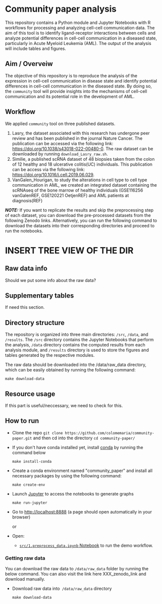# Community paper analysis

This repository contains a Python module and Jupyter Notebooks with R workflows for processing and analyzing cell-cell communication data. The aim of this tool is to identify ligand-receptor interactions between cells and analyze potential differences in cell-cell communication in a diseased state, particularly in Acute Myeloid Leukemia (AML). The output of the analysis will include tables and figures.

## Aim / Overveiw

The objective of this repository is to reproduce the analysis of the expression in cell-cell communication in disease state and identify potential differences in cell-cell communication in the diseased state. By doing so, the `community` tool will provide insights into the mechanisms of cell-cell communication and its potential role in the development of AML.


## Workflow
We applied `community` tool on three published datasets.
    
1. Lasry, the dataset associated with this research has undergone peer review and has been published in the journal Nature Cancer. The publication can be accessed via the following link: https://doi.org/10.1038/s43018-022-00480-0. The raw dataset can be downloaded by running `download_Lasry_raw.sh`. 
2. Similie, a published scRNA dataset of 48 biopsies taken from the colon of 12 healthy and 18 ulcerative colitis(UC) individuals. This publication can be access via the following link: https://doi.org/10.1016/j.cell.2019.06.029. 
3. VanGalen_Hourigan, to study the alterations in cell type to cell type communication in AML, we created an integrated dataset containing the scRNAseq of the bone marrow of healthy individuals (GSE116256 vanGalenREF, GSE120221 OetjenREF) and AML patients at diagnosis(REF)

**_NOTE:_** If you want to replicate the results and skip the preprocessing step of each dataset, you can download the pre-processed datasets from the following Zenodo links. Alternatively, you can run the following command to download the datasets into their corresponding directories and proceed to run the notebooks.

# INSERT TREE VIEW OF THE DIR


## Raw data info

Should we put some info about the raw data? 


## Supplementary tables

If need this section.


## Directory structure

The repository is organized into three main directories: `/src`, `/data`, and `/results`. The `/src` directory contains the Jupyter Notebooks that perform the analysis, `/data` directory contains the computed results from each analysis module, and `/results` directory is used to store the figures and tables generated by the respective modules.

The raw data should be downloaded into the /data/raw_data directory, which can be easily obtained by running the following command:

`make download-data`

## Resource usage

If this part is useful/neccessary, we need to check for this.

## How to run

- Clone the repo ```git clone https://github.com/colomemaria/community-paper.git``` and then cd into the directory ```cd community-paper/```

- If you don't have conda installed yet, install [conda](https://conda.io/miniconda.html) by running the command below

    ```
    make install-conda
    ```

- Create a conda environment named "community_paper" and install all necessary packages by using the following command:

    ```
    make create-env
    ```
- Launch [Jupyter](https://jupyter.org/) to access the notebooks to generate graphs

    ```
    make run-jupyter
    ```

- Go to [http://localhost:8888](http://localhost:8888) (a page should open automatically in your browser) 

    or
    
- Open:
    - [`src/1.preprocess_data.ipynb` Notebook](http://localhost:8888/notebooks/src/1.preprocess_data.ipynb) to run the demo workflow.
    
### Getting raw data

You can download the raw data to `/data/raw_data` folder by running the below command. You can also visit the link here XXX_zenodo_link and download manually. 

- Download raw data into` /data/raw_data` directory

    ```
    make download-data
    ```
